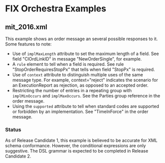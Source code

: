 # FIX Orchestra Examples

## mit_2016.xml

This example shows an order message an several possible responses to it.
Some features to note:
* Use of `implMaxLength` attribute to set the maximum length of a field. See field "ClOrdLinkID" in message "NewOrderSingle", for example.
* A `rule` element to tell when a field is required. See rule "StopOrderRequiresStopPx" that tells when field "StopPx" is required.
* Use of `context` attribute to distinguish multiple uses of the same message type. For example, context="reject" indicates the scenario for an ExecutionReport as rejection, as opposed to an accepted order.
* Restricting the number of entries in a repeating group with `implMinOccurs` and `implMaxOccurs`. See the Parties group reference in the order message.
* Using the `supported` attribute to tell when standard codes are supported or forbidden by an implementation. See "TimeInForce" in the order message.

### Status
 
As of Release Candidate 1, this example is believed to be accurate for XML schema conformance. However, the conditional expressions are only suggestive. The DSL grammar is expected to be completed in Release Candidate 2.

